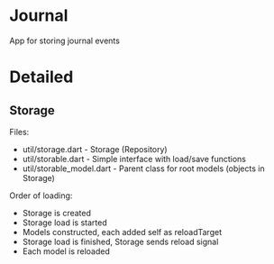 # Journal

App for storing journal events

# Detailed
## Storage

Files:
- util/storage.dart - Storage (Repository)
- util/storable.dart - Simple interface with load/save functions
- util/storable_model.dart - Parent class for root models (objects in Storage)

Order of loading:
- Storage is created
- Storage load is started
- Models constructed, each added self as reloadTarget
- Storage load is finished, Storage sends reload signal
- Each model is reloaded
